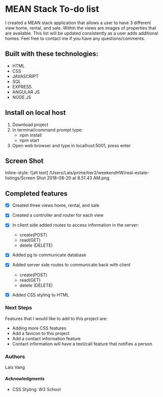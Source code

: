 # MEAN Stack To-do list
I created a MEAN stack application that allows a user to have 3 different view home, rental, and sale. Within the views are images of properties that are available. This list will be updated consistently as a user adds additional homes. Feel free to contact me if you have any questions/comments.

## Built with these technologies:
- HTML
- CSS
- JAVASCRIPT
- SQL
- EXPRESS
- ANGULAR JS
- NODE.JS

## Install on local host
1. Download project
2. In terminal/command prompt type:
    * npm install
    * npm start
3. Open web browser and type in localhost:5001, press enter

## Screen Shot
Inline-style: ![alt text]
/Users/Lais/prime/tier2/weekendHW/real-estate-listings/Screen Shot 2018-08-20 at 8.51.43 AM.png


## Completed features
- [x] Created three views home, rental, and sale
- [x] Created a controller and router for each view
- [x] In client side added routes to access information in the server: 
    * create(POST)
    * read(GET)
    * delete (DELETE)
- [x] Added pg to communicate database
- [x] Added server side  routes to communicate back with client
    * create(POST)
    * read(GET)
    * delete (DELETE)
- [x] Added CSS styling to HTML


### Next Steps
Features that I would like to add to this project are:
* Adding more CSS features
* Add a favicon to this project
* Add a contact information feature 
* Contact information will have a text/call feature that notifies a person



### Authors
Lais Vang

#### Acknowledgments
* CSS Styling: W3 School


